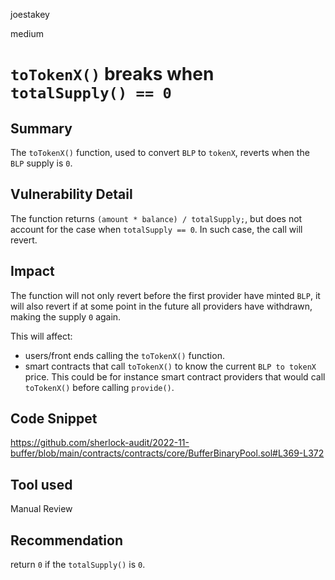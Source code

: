joestakey

medium

# `toTokenX()` breaks when `totalSupply() == 0`

## Summary
The `toTokenX()` function, used to convert `BLP` to `tokenX`, reverts when the `BLP` supply is `0`.

## Vulnerability Detail
The function returns `(amount * balance) / totalSupply;`, but does not account for the case when `totalSupply == 0`. In such case, the call will revert.

## Impact
The function will not only revert before the first provider have minted `BLP`, it will also revert if at some point in the future all providers have withdrawn, making the supply `0` again.

This will affect:
- users/front ends calling the `toTokenX()` function.
- smart contracts that call `toTokenX()` to know the current `BLP to tokenX` price. This could be for instance smart contract providers that would call `toTokenX()` before calling `provide()`.

## Code Snippet
https://github.com/sherlock-audit/2022-11-buffer/blob/main/contracts/contracts/core/BufferBinaryPool.sol#L369-L372

## Tool used
Manual Review

## Recommendation
return `0` if the `totalSupply()` is `0`.